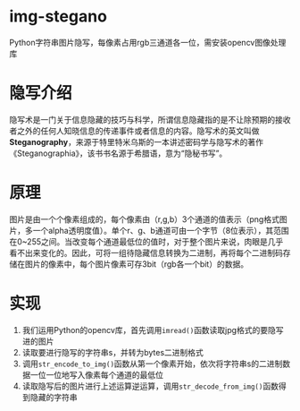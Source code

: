 # img-stegano
Python字符串图片隐写，每像素占用rgb三通道各一位，需安装opencv图像处理库
# 隐写介绍
隐写术是一门关于信息隐藏的技巧与科学，所谓信息隐藏指的是不让除预期的接收者之外的任何人知晓信息的传递事件或者信息的内容。隐写术的英文叫做**Steganography**，来源于特里特米乌斯的一本讲述密码学与隐写术的著作《Steganographia》，该书书名源于希腊语，意为“隐秘书写”。
# 原理
图片是由一个个像素组成的，每个像素由（r,g,b）3个通道的值表示（png格式图片，多一个alpha透明度值）。单个r、g、b通道可由一个字节（8位表示），其范围在0~255之间。当改变每个通道最低位的值时，对于整个图片来说，肉眼是几乎看不出来变化的。因此，可将一组待隐藏信息转换为二进制，再将每个二进制码存储在图片的像素中，每个图片像素可存3bit（rgb各一个bit）的数据。
# 实现
1. 我们运用Python的opencv库，首先调用`imread()`函数读取jpg格式的要隐写进的图片
2. 读取要进行隐写的字符串s，并转为bytes二进制格式
3. 调用`str_encode_to_img()`函数从第一个像素开始，依次将字符串s的二进制数据一位一位地写入像素每个通道的最低位
4. 读取隐写后的图片进行上述运算逆运算，调用`str_decode_from_img()`函数得到隐藏的字符串

